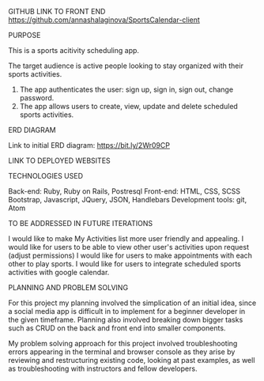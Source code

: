 GITHUB LINK TO FRONT END
https://github.com/annashalaginova/SportsCalendar-client

PURPOSE

This is a sports acitivity scheduling app.

The target audience is active people looking to stay organized with their sports activities.

1. The app authenticates the user: sign up, sign in, sign out, change password.
2. The app allows users to create, view, update and delete scheduled sports activities.

ERD DIAGRAM

Link to initial ERD diagram: https://bit.ly/2Wr09CP

LINK TO DEPLOYED WEBSITES

TECHNOLOGIES USED

Back-end: Ruby, Ruby on Rails, Postresql
Front-end: HTML, CSS, SCSS Bootstrap, Javascript, JQuery, JSON, Handlebars
Development tools: git, Atom

TO BE ADDRESSED IN FUTURE ITERATIONS

I would like to make My Activities list more user friendly and appealing.
I would like for users to be able to view other user's activities upon request (adjust permissions)
I would like for users to make appointments with each other to play sports.
I would like for users to integrate scheduled sports activities with google calendar.

PLANNING AND PROBLEM SOLVING

For this project my planning involved the simplication of an initial idea, since a social media app is difficult in to implement for a beginner developer in the given timeframe. Planning also involved breaking down bigger tasks such as CRUD on the back and front end into smaller components.

My problem solving approach for this project involved troubleshooting errors appearing in the terminal and browser console as they arise by reviewing and restructuring existing code, looking at past examples, as well as troubleshooting with instructors and fellow developers.
